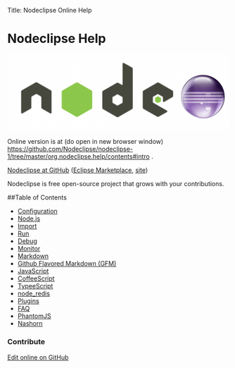 Title:  Nodeclipse Online Help  


# Nodeclipse Help

![logo](images/Nodeclipse_logo_light.png)

Online version is at (do open in new browser window)
<https://github.com/Nodeclipse/nodeclipse-1/tree/master/org.nodeclipse.help/contents#intro> .

[Nodeclipse at GitHub](https://github.com/Nodeclipse/nodeclipse-1)
 ([Eclipse Marketplace](http://marketplace.eclipse.org/content/nodeclipse), [site](http://www.nodeclipse.org))
 
Nodeclipse is free open-source project that grows with your contributions.

##Table of Contents

- [Configuration](.configuration.md.html)
- [Node.js](.nodejs.md.html)
- [Import](.import.md.html)
- [Run](.run.md.html)
- [Debug](.debug.md.html)
- [Monitor](.monitor.md.html)
- [Markdown](.markdown.md.html)
- [Github Flavored Markdown (GFM)](.github-flavored-markdown.md.html)
- [JavaScript](.javascript.md.html)
- [CoffeeScript](.coffeescript.md.html)
- [TypeeScript](.typescript.md.html)
- [node_redis](.node_redis.md.html)
- [Plugins](.plugins.md.html)
- [FAQ](.FAQ.md.html)
- [PhantomJS](.phantomjs.md.html)
- [Nashorn](.nashorn.md.html)

### Contribute

<a href="https://github.com/Nodeclipse/nodeclipse-1/blob/master/org.nodeclipse.help/contents/index.md" target="_blank">Edit online on GitHub</a>
